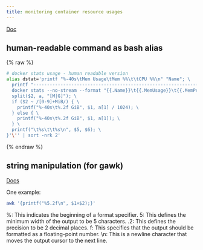 ```yaml
---
title: monitoring container resource usages
---
```


[Doc](https://docs.docker.com/reference/cli/docker/container/stats/)

## human-readable command as bash alias

{% raw %}

```bash
# docker stats usage - human readable version
alias dstat='printf "%-40s\tMem Usage\tMem %%\t\tCPU %%\n" "Name"; \
  printf "----------------------------------------------------------------------------------------------------\n"; \
  docker stats --no-stream --format "{{.Name}}\t{{.MemUsage}}\t{{.MemPerc}}\t{{.CPUPerc}}" | awk '\''{ \
  split($2, a, "[M|G]"); \
  if ($2 ~ /[0-9]+MiB/) { \
    printf("%-40s\t%.2f GiB", $1, a[1] / 1024); \
  } else { \
    printf("%-40s\t%.2f GiB", $1, a[1]); \
  } \
  printf("\t%s\t\t%s\n", $5, $6); \
}'\'' | sort -nrk 2'
```

{% endraw %}

## string manipulation (for gawk)

[Docs](https://www.gnu.org/software/gawk/manual/html_node/String-Functions.html)

One example:

```bash
awk '{printf("%5.2f\n", $1+$2);}'
```

%: This indicates the beginning of a format specifier.
5: This defines the minimum width of the output to be 5 characters.
.2: This defines the precision to be 2 decimal places.
f: This specifies that the output should be formatted as a floating-point number.
\n: This is a newline character that moves the output cursor to the next line.
